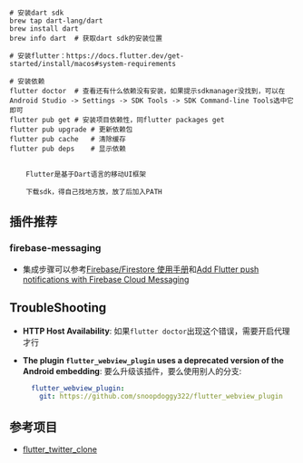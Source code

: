 ```shell
# 安装dart sdk
brew tap dart-lang/dart
brew install dart
brew info dart	# 获取dart sdk的安装位置

# 安装flutter：https://docs.flutter.dev/get-started/install/macos#system-requirements

# 安装依赖
flutter doctor	# 查看还有什么依赖没有安装，如果提示sdkmanager没找到，可以在Android Studio -> Settings -> SDK Tools -> SDK Command-line Tools选中它即可
flutter pub get # 安装项目依赖性，同flutter packages get
flutter pub upgrade	# 更新依赖包
flutter pub cache	# 清除缓存
flutter pub deps	# 显示依赖

	
	Flutter是基于Dart语言的移动UI框架
	
	下载sdk，得自己找地方放，放了后加入PATH
```

## 插件推荐

### firebase-messaging

- 集成步骤可以参考[Firebase/Firestore 使用手册](https://haofly.net/firebase)和[Add Flutter push notifications with Firebase Cloud Messaging](https://blog.logrocket.com/add-flutter-push-notifications-firebase-cloud-messaging/)

## TroubleShooting

- **HTTP Host Availability**: 如果`flutter doctor`出现这个错误，需要开启代理才行

- **The plugin `flutter_webview_plugin` uses a deprecated version of the Android embedding**: 要么升级该插件，要么使用别人的分支:

  ```yaml
    flutter_webview_plugin:
      git: https://github.com/snoopdoggy322/flutter_webview_plugin
  ```


## 参考项目

- [flutter_twitter_clone](https://github.com/TheAlphamerc/flutter_twitter_clone)